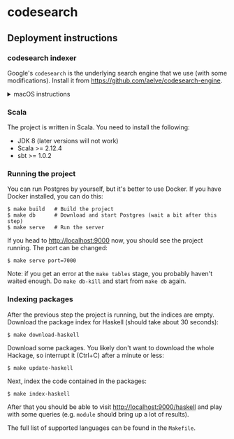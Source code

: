# codesearch

## Deployment instructions

### codesearch indexer

Google's `codesearch` is the underlying search engine that we use (with some
modifications). Install it from <https://github.com/aelve/codesearch-engine>.

<details><summary>macOS instructions</summary>

1. Install Go: `brew install go`
2. Add `$HOME/go/bin` to the PATH
3. Download and build `codesearch` (should take 5 to 10 seconds):
   `go get github.com/aelve/codesearch-engine/cmd/...`

</details>

### Scala

The project is written in Scala. You need to install the following:

* JDK 8 (later versions will not work)
* Scala >= 2.12.4
* sbt >= 1.0.2

### Running the project

You can run Postgres by yourself, but it's better to use Docker. If you have
Docker installed, you can do this:

    $ make build   # Build the project
    $ make db      # Download and start Postgres (wait a bit after this step)
    $ make serve   # Run the server

If you head to <http://localhost:9000> now, you should see the project
running. The port can be changed:

    $ make serve port=7000

Note: if you get an error at the `make tables` stage, you probably haven't
waited enough. Do `make db-kill` and start from `make db` again.

### Indexing packages

After the previous step the project is running, but the indices are empty.
Download the package index for Haskell (should take about 30 seconds):

    $ make download-haskell

Download some packages. You likely don't want to download the whole Hackage,
so interrupt it (Ctrl+C) after a minute or less:

    $ make update-haskell

Next, index the code contained in the packages:

    $ make index-haskell

After that you should be able to visit <http://localhost:9000/haskell> and
play with some queries (e.g. `module` should bring up a lot of results).

The full list of supported languages can be found in the `Makefile`.
